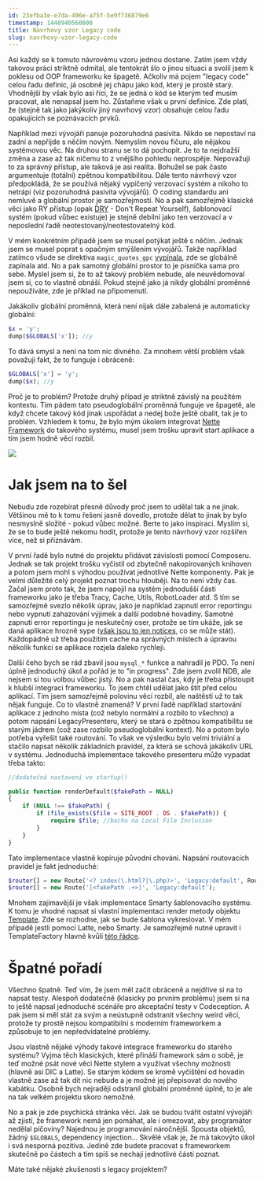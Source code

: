 ```yaml
---
id: 23efba3e-e7da-496e-a75f-5e9f736879e6
timestamp: 1440940560000
title: Návrhový vzor Legacy code
slug: navrhovy-vzor-legacy-code
---
```

Asi každý se k tomuto návrovému vzoru jednou dostane. Zatím jsem vždy takovou práci striktně odmítal, ale tentokrát šlo o jinou situaci a svolil jsem k poklesu od OOP frameworku ke špagetě. Ačkoliv má pojem "legacy code" celou řadu definic, já osobně jej chápu jako kód, který je prostě starý. Vhodnější by však bylo asi říci, že se jedná o kód se kterým teď musím pracovat, ale nenapsal jsem ho. Zůstaňme však u první definice. Zde platí, že (stejně tak jako jakýkoliv jiný navrhový vzor) obsahuje celou řadu opakujících se poznávacích prvků.

Například mezi vývojáři panuje pozoruhodná pasivita. Nikdo se nepostaví na zadní a nepřijde s něčím novým. Nemyslím novou fičuru, ale nějakou systémovou věc. Na druhou stranu se to dá pochopit. Je to ta nejdražší změna a zase až tak ničemu to z vnějšího pohledu neprospěje. Nepovažuji to za správný přístup, ale taková je asi realita. Bohužel se pak často argumentuje (totální) zpětnou kompatibilitou. Dále tento návrhový vzor předpokládá, že se používá nějaký vypíčený verzovací systém a nikoho to netrápí (viz pozoruhodná pasivita vývojářů). O coding standardu ani nemluvě a globální prostor je samozřejmostí. No a pak samozřejmě klasické věci jako RY přístup (opak [DRY](https://cs.wikipedia.org/wiki/Don%27t_repeat_yourself) - Don't Repeat Yourself), šablonovací systém (pokud vůbec existuje) je stejně debilní jako ten verzovací a v neposlední řadě neotestovaný/neotestovatelný kód.

V mém konkrétním případě jsem se musel potýkat ještě s něčím. Jednak jsem se musel poprat s opačným smýšlením vývojářů. Takže například zatímco všude se direktiva `magic_quotes_gpc` [vypínala](http://php.vrana.cz/vypnuti-magic_quotes_gpc.php), zde se globálně zapínala atd. No a pak samotný globální prostor to je písnička sama pro sebe. Myslel jsem si, že to až takový problém nebude, ale neuvědomoval jsem si, co to vlastně obnáší. Pokud stejně jako já nikdy globální proměnné nepoužíváte, zde je příklad na připomenutí.

Jakákoliv globální proměnná, která není nijak dále zabalená je automaticky globální:

```php
$x = 'y';
dump($GLOBALS['x']); //y
```

To dává smysl a není na tom nic divného. Za mnohem větší problém však považuji fakt, že to funguje i obráceně:

```php
$GLOBALS['x'] = 'y';
dump($x); //y
```

Proč je to problém? Protože druhý případ je striktně závislý na použitém kontextu. Tím pádem tato pseudoglobální proměnná funguje ve špagetě, ale když chcete takový kód jinak uspořádat a nedej bože ještě obalit, tak je to problém. Vzhledem k tomu, že bylo mým úkolem integrovat [Nette Framework](https://nette.org/) do takového systému, musel jsem trošku upravit start aplikace a tím jsem hodně věcí rozbil.

![](https://zlmlcz-media.s3-eu-west-1.amazonaws.com/d6ca5ea3-5c1a-43af-8488-73d4fae836f1/strip-wordpress-550-finalenglish.jpg)

# Jak jsem na to šel

Nebudu zde rozebírat přesně důvody proč jsem to udělal tak a ne jinak. Většinou mě to k tomu řešení jasně dovedlo, protože dělat to jinak by bylo nesmyslně složité - pokud vůbec možné. Berte to jako inspiraci. Myslím si, že se to bude ještě nekomu hodit, protože je tento návrhový vzor rozšířen více, než si přiznávám.

V první řadě bylo nutné do projektu přidávat závislosti pomocí Composeru. Jednak se tak projekt trošku vyčistil od zbytečně nakopírovaných knihoven a potom jsem mohl s výhodou používat jednotlivé Nette komponenty. Pak je velmi důležité celý projekt poznat trochu hlouběji. Na to není vždy čas. Začal jsem proto tak, že jsem napojil na systém jednodušší části frameworku jako je třeba Tracy, Cache, Utils, RobotLoader atd. S tím se samozřejmě svezlo několik úprav, jako je například zapnutí error reportingu nebo vypnutí zahazování výjimek a další podobné hovadiny. Samotné zapnutí error reportingu je neskutečný oser, protože se tím ukáže, jak se daná aplikace hrozně sype ([však jsou to jen notices](https://media.giphy.com/media/11c2hRHwmvgFOg/giphy.gif), co se může stát). Každopádně už třeba použitím cache na správných místech a úpravou několik funkcí se aplikace rozjela daleko rychleji.

Další čeho bych se rád zbavil jsou `mysql_*` funkce a nahradil je PDO. To není úplně jednoduchý úkol a pořád je to "in progress". Zde jsem zvolil NDB, ale nejsem si tou volbou vůbec jistý. No a pak nastal čas, kdy je třeba přistoupit k hlubší integraci frameworku. To jsem chtěl udělat jako štít před celou aplikací. Tím jsem samozřejmě polovinu věcí rozbil, ale naštěstí už to tak nějak funguje. Co to vlastně znamená? V první řadě například startování aplikace z jednoho místa (což nebylo normální a rozbilo to všechno) a potom napsání LegacyPresenteru, který se stará o zpětnou kompatibilitu se starým jádrem (což zase rozbilo pseudoglobální kontext). No a potom bylo potřeba vyřešit také routování. To však ve výsledku bylo velmi triviální a stačilo napsat několik základních pravidel, za která se schová jakákoliv URL v systému. Jednoduchá implementace takového presenteru může vypadat třeba takto:

```php
//dodatečná nastavení ve startup()

public function renderDefault($fakePath = NULL)
{
    if (NULL !== $fakePath) {
        if (file_exists($file = SITE_ROOT . DS . $fakePath)) {
            require $file; //bacha na Local File Inclusion
        }
    }
}
```

Tato implementace vlastně kopíruje původní chování. Napsání routovacích pravidel je fakt jednoduché:

```php
$router[] = new Route('<? index(\.html?|\.php)>', 'Legacy:default', Route::ONE_WAY);
$router[] = new Route('[<fakePath .+>]', 'Legacy:default');
```

Mnohem zajímavější je však implementace Smarty šablonovacího systému. K tomu je vhodné napsat si vlastní implementaci render metody objektu [Template](https://api.nette.org/2.3.5/source-Bridges.ApplicationLatte.Template.php.html). Zde se rozhodne, jak se bude šablona vykreslovat. V mém případě jestli pomocí Latte, nebo Smarty. Je samozřejmě nutné upravit i TemplateFactory hlavně kvůli [této řádce](https://api.nette.org/2.3.5/source-Bridges.ApplicationLatte.TemplateFactory.php.html#56).

# Špatné pořadí

Všechno špatně. Teď vím, že jsem měl začít obráceně a nejdříve si na to napsat testy. Alespoň dodatečně (klasicky po prvním problému) jsem si na to ještě napsal jednoduché scénáře pro akceptační testy v Codeception. A pak jsem si měl stát za svým a neústupně odstranit všechny weird věci, protože ty prostě nejsou kompatibilní s moderním frameworkem a způsobuje to jen nepředvídatelné problémy.

Jsou vlastně nějaké výhody takové integrace frameworku do starého systému? Vyjma těch klasických, které přináší framework sám o sobě, je teď možné psát nové věci Nette stylem a využívat všechny možnosti (hlavně asi DIC a Latte). Se starým kódem se kromě vyčištění od hovadin vlastně zase až tak dít nic nebude a je možné jej přepisovat do nového kabátku. Osobně bych nejraději odstranil globální proměnné úplně, to je ale na tak velkém projektu skoro nemožné.

No a pak je zde psychická stránka věci. Jak se budou tvářit ostatní vývojáři až zjistí, že framework nemá jen pomáhat, ale i omezovat, aby programátor nedělal píčoviny? Najednou je programování náročnější. Spousta objektů, žádný `$GLOBALS`, dependency injection... Skvělé však je, že má takovýto úkol i svá nesporná pozitiva. Jedině zde budete pracovat s frameworkem skutečně po částech a tím spíš se nechají jednotlivé části poznat.

Máte také nějaké zkušenosti s legacy projektem?